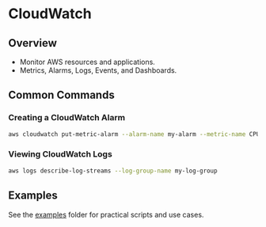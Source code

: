 # CloudWatch

## Overview
- Monitor AWS resources and applications.
- Metrics, Alarms, Logs, Events, and Dashboards.

## Common Commands

### Creating a CloudWatch Alarm
```bash
aws cloudwatch put-metric-alarm --alarm-name my-alarm --metric-name CPUUtilization --namespace AWS/EC2 --statistic Average --period 300 --threshold 80 --comparison-operator GreaterThanOrEqualToThreshold --evaluation-periods 2 --alarm-actions arn:aws:sns:us-east-1:123456789012:my-sns-topic
```

### Viewing CloudWatch Logs
```bash
aws logs describe-log-streams --log-group-name my-log-group
```

## Examples
See the [examples](./examples) folder for practical scripts and use cases.

